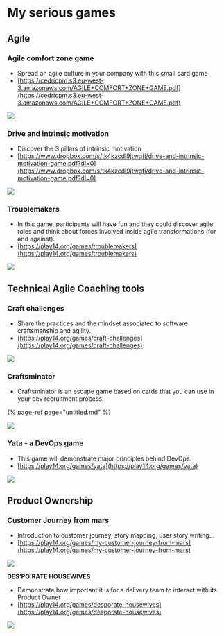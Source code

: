 # My serious games

## Agile

### Agile comfort zone game

* Spread an agile culture in your company with this small card game
* [https://cedricpm.s3.eu-west-3.amazonaws.com/AGILE+COMFORT+ZONE+GAME.pdf](https://cedricpm.s3.eu-west-3.amazonaws.com/AGILE+COMFORT+ZONE+GAME.pdf)

![](../.gitbook/assets/image%20%28357%29.png)

### Drive and intrinsic motivation

* Discover the 3 pillars of intrinsic motivation
* [https://www.dropbox.com/s/tk4kzcdl9jtwgfj/drive-and-intrinsic-motivation-game.pdf?dl=0](https://www.dropbox.com/s/tk4kzcdl9jtwgfj/drive-and-intrinsic-motivation-game.pdf?dl=0)

![](../.gitbook/assets/image%20%28381%29.png)

### Troublemakers

* In this game, participants will have fun and they could discover agile roles and think about forces involved inside agile transformations \(for and against\).
* [https://play14.org/games/troublemakers](https://play14.org/games/troublemakers)

![](../.gitbook/assets/image%20%28368%29.png)

## Technical Agile Coaching tools

### Craft challenges

* Share the practices and the mindset associated to software craftsmanship and agility.
* [https://play14.org/games/craft-challenges](https://play14.org/games/craft-challenges)

![](../.gitbook/assets/image%20%28367%29.png)

### Craftsminator

* Craftsminator is an escape game based on cards that you can use in your dev recruitment process.

{% page-ref page="untitled.md" %}

![](../.gitbook/assets/image%20%28362%29.png)

### Yata - a DevOps game

* This game will demonstrate major principles behind DevOps.
* [https://play14.org/games/yata](https://play14.org/games/yata)

![](../.gitbook/assets/image%20%28385%29.png)

## Product Ownership

### **Customer Journey from mars** 

* Introduction to customer journey, story mapping, user story writing...
* [https://play14.org/games/my-customer-journey-from-mars](https://play14.org/games/my-customer-journey-from-mars)

![](../.gitbook/assets/image%20%28359%29.png)

**DES’PO’RATE HOUSEWIVES**

* Demonstrate how important it is for a delivery team to interact with its Product Owner
* [https://play14.org/games/desporate-housewives](https://play14.org/games/desporate-housewives)

![](../.gitbook/assets/image%20%28384%29.png)



